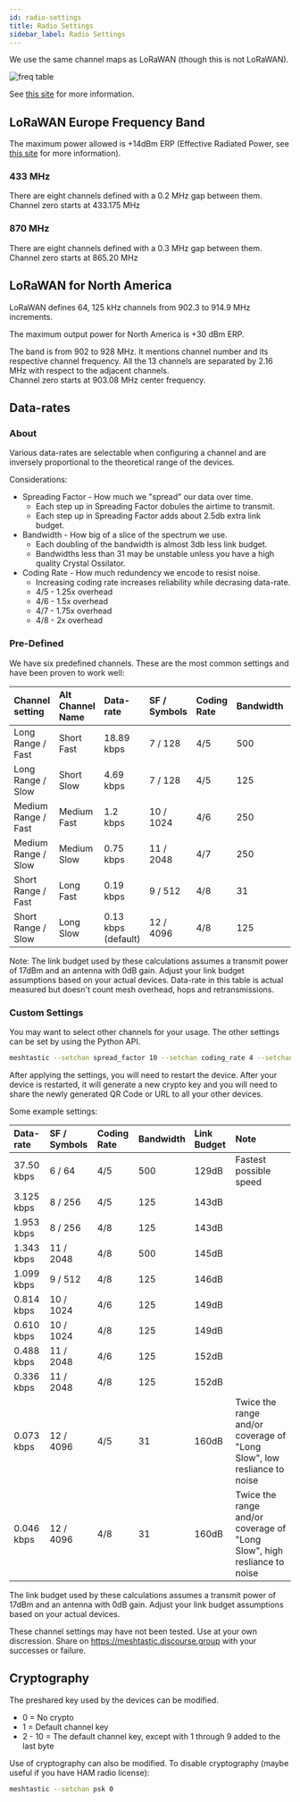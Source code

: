 ```yaml
---
id: radio-settings
title: Radio Settings
sidebar_label: Radio Settings
---
```


We use the same channel maps as LoRaWAN (though this is not LoRaWAN).

![freq table](/img/LoRa-Frequency-Bands.jpg)

See [this site](https://www.rfwireless-world.com/Tutorials/LoRa-channels-list.html) for more information.

## LoRaWAN Europe Frequency Band

The maximum power allowed is +14dBm ERP (Effective Radiated Power, see [this site](https://en.wikipedia.org/wiki/Effective_radiated_power) for more information).

### 433 MHz

There are eight channels defined with a 0.2 MHz gap between them.
Channel zero starts at 433.175 MHz

### 870 MHz

There are eight channels defined with a 0.3 MHz gap between them.
Channel zero starts at 865.20 MHz

## LoRaWAN for North America

LoRaWAN defines 64, 125 kHz channels from 902.3 to 914.9 MHz increments.

The maximum output power for North America is +30 dBm ERP.

The band is from 902 to 928 MHz. It mentions channel number and its respective channel frequency. All the 13 channels are separated by 2.16 MHz with respect to the adjacent channels.  
Channel zero starts at 903.08 MHz center frequency.

## Data-rates

### About

Various data-rates are selectable when configuring a channel and are inversely proportional to the theoretical range of the devices.

Considerations:

- Spreading Factor - How much we "spread" our data over time.
  - Each step up in Spreading Factor dobules the airtime to transmit.
  - Each step up in Spreading Factor adds about 2.5db extra link budget.
- Bandwidth - How big of a slice of the spectrum we use.
  - Each doubling of the bandwidth is almost 3db less link budget.
  - Bandwidths less than 31 may be unstable unless you have a high quality Crystal Ossilator.
- Coding Rate - How much redundency we encode to resist noise.
  - Increasing coding rate increases reliability while decrasing data-rate.
  - 4/5 - 1.25x overhead
  - 4/6 - 1.5x overhead
  - 4/7 - 1.75x overhead
  - 4/8 - 2x overhead

### Pre-Defined

We have six predefined channels. These are the most common settings and have been proven to work well:

| Channel setting            | Alt Channel Name | Data-rate            | SF / Symbols | Coding Rate | Bandwidth | Link Budget |
| :------------------------- | :--------------- | :------------------- | :----------- | :---------- | :-------- | :---------- |
| Long Range / Fast          | Short Fast       | 18.89 kbps          | 7 / 128      | 4/5         | 500       | 134dB       |
| Long Range / Slow          | Short Slow       | 4.69 kbps           | 7 / 128      | 4/5         | 125       | 140dB       |
| Medium Range / Fast        | Medium Fast      | 1.2 kbps            | 10 / 1024    | 4/6         | 250       | 146dB       |
| Medium Range / Slow        | Medium Slow      | 0.75 kbps           | 11 / 2048    | 4/7         | 250       | 148dB       |
| Short Range / Fast         | Long Fast        | 0.19 kbps           | 9 / 512      | 4/8         | 31        | 153dB       |
| Short Range / Slow         | Long Slow        | 0.13 kbps (default) | 12 / 4096    | 4/8         | 125       | 154dB       |

Note: The link budget used by these calculations assumes a transmit power of 17dBm and an antenna with 0dB gain. Adjust your link budget assumptions based on your actual devices. Data-rate in this table is actual measured but doesn't count mesh overhead, hops and retransmissions.

### Custom Settings

You may want to select other channels for your usage. The other settings can be set by using the Python API.

```bash
meshtastic --setchan spread_factor 10 --setchan coding_rate 4 --setchan bandwidth 125
```

After applying the settings, you will need to restart the device. After your device is restarted, it will generate a new crypto key and you will need to share the newly generated QR Code or URL to all your other devices.

Some example settings:

| Data-rate  | SF / Symbols | Coding Rate | Bandwidth | Link Budget | Note                                                                    |
| :--------- | :----------- | :---------- | :-------- | :---------- | :---------------------------------------------------------------------- |
| 37.50 kbps | 6 / 64       | 4/5         | 500       | 129dB       | Fastest possible speed                                                  |
| 3.125 kbps | 8 / 256      | 4/5         | 125       | 143dB       |                                                                         |
| 1.953 kbps | 8 / 256      | 4/8         | 125       | 143dB       |                                                                         |
| 1.343 kbps | 11 / 2048    | 4/8         | 500       | 145dB       |                                                                         |
| 1.099 kbps | 9 / 512      | 4/8         | 125       | 146dB       |                                                                         |
| 0.814 kbps | 10 / 1024    | 4/6         | 125       | 149dB       |                                                                         |
| 0.610 kbps | 10 / 1024    | 4/8         | 125       | 149dB       |                                                                         |
| 0.488 kbps | 11 / 2048    | 4/6         | 125       | 152dB       |                                                                         |
| 0.336 kbps | 11 / 2048    | 4/8         | 125       | 152dB       |                                                                         |
| 0.073 kbps | 12 / 4096    | 4/5         | 31        | 160dB       | Twice the range and/or coverage of "Long Slow", low resliance to noise  |
| 0.046 kbps | 12 / 4096    | 4/8         | 31        | 160dB       | Twice the range and/or coverage of "Long Slow", high resliance to noise |

The link budget used by these calculations assumes a transmit power of 17dBm and an antenna with 0dB gain. Adjust your link budget assumptions based on your actual devices.

These channel settings may have not been tested. Use at your own discression. Share on <https://meshtastic.discourse.group> with your successes or failure.

## Cryptography

The preshared key used by the devices can be modified.

- 0 = No crypto
- 1 = Default channel key
- 2 - 10 = The default channel key, except with 1 through 9 added to the last byte

Use of cryptography can also be modified. To disable cryptography (maybe useful if you have HAM radio license):

```bash
meshtastic --setchan psk 0
```
